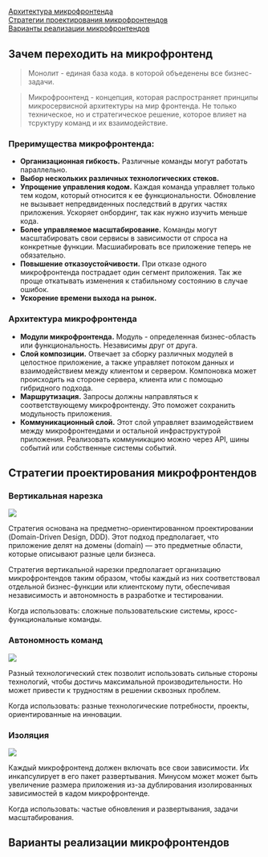 # <a name='home'></a>

[Архитектура микрофронтенда](#arch)  
[Стратегии проектирования микрофронтендов](#strategy)  
[Варианты реализации микрофронтендов](#variants)

## Зачем переходить на микрофронтенд

> Монолит - единая база кода. в которой объеденены все бизнес-задачи.

> Микрофроонтенд - концепция, которая распространяет принципы микросервисной архитектуры на мир фронтенда. Не только техническое, но и стратегическое решение, которое влияет на тсруктуру команд и их взаимодействие.

### Преримущества микрофронтенда:

- **Организационная гибкость.** Различные команды могут работать параллельно.
- **Выбор нескольких различных технологических стеков.**
- **Упрощение управления кодом.** Каждая команда управляет только тем кодом, который относится к ее функциональности. Обновление не вызывает непредвиденных последствий в других частях приложения. Ускоряет онбординг, так как нужно изучить меньше кода.
- **Более управляемое масштабирование.** Команды могут масштабировать свои сервисы в зависимости от спроса на конкретные функции. Масшиабировать все приложение теперь не обязательно.
- **Повышение отказоустойчивости.** При отказе одного микрофронтенда пострадает один сегмент приложения. Так же проще откатывать изменения к стабильному состоянию в случае ошибок.
- **Ускорение времени выхода на рынок.**

### Архитектура микрофронтенда <a name='arch'></a>

- **Модули микрофронтенда.** Модуль - определенная бизнес-область или функциональность. Независимы друг от друга.
- **Слой композиции.** Отвечает за сборку различных модулей в целостное приложение, а также управляет потоком данных и взаимодействием между клиентом и сервером. Компоновка может происходить на стороне сервера, клиента или с помощью гибридного подхода.
- **Маршрутизация.** Запросы должны направляться к соответствующему микрофронтенду. Это поможет сохранить модульность приложения.
- **Коммуникационный слой.** Этот слой управляет взаимодействием между микрофронтендами и остальной инфраструктурой приложения. Реализовать коммуникацию можно через API, шины событий или собственные системы событий.

## Стратегии проектирования микрофронтендов <a name='strategy'></a>

### Вертикальная нарезка

<image src="images/verticals.png" />

Стратегия основана на предметно-ориентированном проектировании (Domain-Driven Design, DDD). Этот подход предполагает, что приложение делят на домены (domain) — это предметные области, которые описывают разные цели бизнеса.

Стратегия вертикальной нарезки предполагает организацию микрофронтендов таким образом, чтобы каждый из них соответствовал отдельной бизнес-функции или клиентскому пути, обеспечивая независимость и автономность в разработке и тестировании.

Когда использовать: сложные пользовательские системы, кросс-функциональные команды.

### Автономность команд

<image src="images/autonom.png" />

Разный технологический стек позволит использовать сильные стороны технологий, чтобы достичь максимальной производительности. Но может привести к трудностям в решении сквозных проблем.

Когда использовать: разные технологические потребности, проекты, ориентированные на инновации.

### Изоляция

<image src="images/izolate.png" />

Каждый микрофронтенд должен включать все свои зависимости. Их инкапсулирует в его пакет развертывания. Минусом может может быть увеличение размера приложения из-за дублирования изолированных зависимостей в кадом микрофронтенде.

Когда использовать: частые обновления и развертывания, задачи масштабирования.

## Варианты реализации микрофронтендов <a name='variants'></a>
